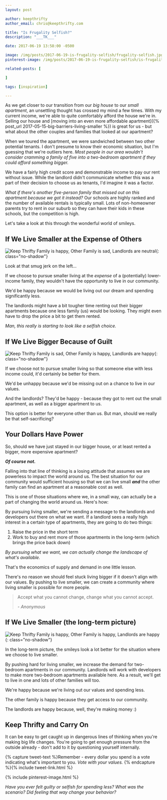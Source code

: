 ```yaml
---
layout: post

author: keepthrifty
author_email: chris@keepthrifty.com

title: "Is Frugality Selfish?"
description: "___TK___"

date: 2017-06-19 13:58:00 -0500

image: /img/posts/2017-06-19-is-frugality-selfish/frugality-selfish.jpg
pinterest-image: /img/posts/2017-06-19-is-frugality-selfish/is-frugality-selfish

related-posts: [

]

tags: [inspiration]

---
```


As we get closer to our transition from our _big house_ to our _small apartment_, an unsettling thought has crossed my mind a few times. With my current income, we're able to quite comfortably afford the house we're in. Selling our house and [moving into an even more affordable apartment]({% post_url 2017-05-15-big-barriers-living-smaller %}) is great for us - but what about the other couples and families that looked at our apartment?

When we toured the apartment, we were sandwiched between two other potential tenants. I don't presume to know their economic situation, but I'm guessing that we're outliers here. _Most people in our area wouldn't consider cramming a family of five into a two-bedroom apartment if they could afford something bigger._

We have a fairly high credit score and demonstrable income to pay our rent without issue. While the landlord didn't communicate whether this was a part of their decision to choose us as tenants, I'd imagine it was a factor.

_What if there's another five-person family that missed out on this apartment because we got it instead?_ Our schools are highly ranked and the number of available rentals is typically small. Lots of non-homeowner parents try to rent in our suburb so they can have their kids in these schools, but the competition is high.

Let's take a look at this through the wonderful world of smileys.

## If We Live Smaller at the Expense of Others

![Keep Thrifty Family is happy, Other Family is sad, Landlords are neutral]({{site.url}}/img/posts/2017-06-19-is-frugality-selfish/frugality-selfish-smileys-2.jpg){: class="no-shadow"}

<div class="image-caption">Look at that smug jerk on the left...</div>

If we choose to pursue smaller living at the _expense_ of a (potentially) lower-income family, they wouldn't have the opportunity to live in our community.

We'd be happy because we would be living out our dream and spending significantly less.

The landlords might have a bit tougher time renting out their bigger apartments because one less family (us) would be looking. They might even have to drop the price a bit to get them rented.

_Man, this really is starting to look like a selfish choice._

## If We Live Bigger Because of Guilt

![Keep Thrifty Family is sad, Other Family is happy, Landlords are happy]({{site.url}}/img/posts/2017-06-19-is-frugality-selfish/frugality-selfish-smileys-1.jpg){: class="no-shadow"}

If we choose not to pursue smaller living so that someone else with less income could, it'd certainly be better for them.

We'd be unhappy because we'd be missing out on a chance to live in our values.

And the landlords? They'd be happy - because they got to rent out the small apartment, as well as a bigger apartment to us.

This option is better for everyone other than us. But man, should we really be that self-sacrificing?

## Your Dollars Have Power

So, should we have just stayed in our bigger house, or at least rented a bigger, more expensive apartment?

___Of course not.___

Falling into that line of thinking is a losing attitude that assumes we are powerless to impact the world around us. The best situation for our community would sufficient housing so that we can live small ___and___ the other family can find an apartment at a reasonable cost as well.

This is one of those situations where we, in a small way, can actually be a part of changing the world around us. Here's how:

By pursuing living smaller, we're sending a message to the landlords and developers out there on what we want. If a landlord sees a really high interest in a certain type of apartments, they are going to do two things:

1. Raise the price in the short term
2. Work to buy and rent more of those apartments in the long-term (which brings the price back down)

_By pursuing what we want, we can actually change the landscape of what's available._

That's the economics of supply and demand in one little lesson.

There's no reason we should feel stuck living bigger if it doesn't align with our values. By pushing to live smaller, we can create a community where living smaller is possible for more people.

> Accept what you cannot change, change what you cannot accept.
>
> <cite>- Anonymous</cite>

## If We Live Smaller (the long-term picture)

![Keep Thrifty Family is happy, Other Family is happy, Landlords are happy]({{site.url}}/img/posts/2017-06-19-is-frugality-selfish/frugality-selfish-smileys-3.jpg){: class="no-shadow"}

In the long-term picture, the smileys look a lot better for the situation where we choose to live smaller.

By pushing hard for living smaller, we increase the demand for two-bedroom apartments in our community. Landlords will work with developers to make more two-bedroom apartments available here. As a result, we'll get to live in one and lots of other families will too.

We're happy because we're living out our values and spending less.

The other family is happy because they get access to our community.

The landlords are happy because, well, they're making money :)

## Keep Thrifty and Carry On

It can be easy to get caught up in dangerous lines of thinking when you're making big life changes. You're going to get enough pressure from the outside already - don't add to it by questioning yourself internally.

{% capture tweet-text %}Remember - every dollar you spend is a vote indicating what's important to you. _Vote with your values._ {% endcapture %}{% include tweet-link.html %}

{% include pinterest-image.html %}

_Have you ever felt guilty or selfish for spending less? What was the scenario? Did feeling that way change your behavior?_
